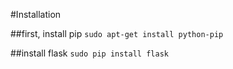 #Installation

##first, install pip
`sudo apt-get install python-pip`

##install flask
`sudo pip install flask`

